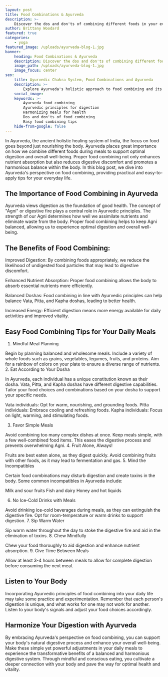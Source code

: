 ```yaml
---
layout: post
title: Food Combinations & Ayurveda
description: >-
    Discover the dos and don'ts of combining different foods in your everyday life for a healthier and happier digestive system.
author: Brittany Woodard
featured: true
categories:
    - yoga
featured_image: /uploads/ayurveda-blog-1.jpg
banner:
    heading: Food Combinations & Ayurveda
    description: Discover the dos and don'ts of combining different foods in your everyday life for a healthier and happier digestive system.
    image_path: /uploads/ayurveda-blog-1.jpg
    image_focus: center
seo:
    title: Ayurvedic Chakra System, Food Combinations and Ayurveda
    description: >-
        Explore Ayurveda's holistic approach to food combining and its impact on digestion. This practical guide provides easy-to-apply principles to harmonize your meals, optimize nutrient absorption, and promote overall well-being. Discover the dos and don'ts of combining different foods in your everyday life for a healthier and happier digestive system.
    social_image:
    keywords: >-
        Ayurveda food combining
        Ayurvedic principles for digestion
        Harmonizing meals for health
        Dos and don'ts of food combining
        Easy food combining tips
    hide-from-google: false
---
```


In Ayurveda, the ancient holistic healing system of India, the focus on food goes beyond just nourishing the body. Ayurveda places great importance on how we combine different foods during meals to support optimal digestion and overall well-being. Proper food combining not only enhances nutrient absorption but also reduces digestive discomfort and promotes a harmonious balance within the body. In this blog post, we dive into Ayurveda's perspective on food combining, providing practical and easy-to-apply tips for your everyday life.

## The Importance of Food Combining in Ayurveda

Ayurveda views digestion as the foundation of good health. The concept of "Agni" or digestive fire plays a central role in Ayurvedic principles. The strength of our Agni determines how well we assimilate nutrients and eliminate waste from the body. Proper food combining helps to keep Agni balanced, allowing us to experience optimal digestion and overall well-being.

## The Benefits of Food Combining:

Improved Digestion: By combining foods appropriately, we reduce the likelihood of undigested food particles that may lead to digestive discomfort.

Enhanced Nutrient Absorption: Proper food combining allows the body to absorb essential nutrients more efficiently.

Balanced Doshas: Food combining in line with Ayurvedic principles can help balance Vata, Pitta, and Kapha doshas, leading to better health.

Increased Energy: Efficient digestion means more energy available for daily activities and improved vitality.

## Easy Food Combining Tips for Your Daily Meals
1. Mindful Meal Planning

Begin by planning balanced and wholesome meals. Include a variety of whole foods such as grains, vegetables, legumes, fruits, and proteins. Aim for a rainbow of colors on your plate to ensure a diverse range of nutrients.
2. Eat According to Your Dosha

In Ayurveda, each individual has a unique constitution known as their dosha. Vata, Pitta, and Kapha doshas have different digestive capabilities. Tailor your food choices and combinations based on your dosha to support your specific needs.

Vata individuals: Opt for warm, nourishing, and grounding foods.
Pitta individuals: Embrace cooling and refreshing foods.
Kapha individuals: Focus on light, warming, and stimulating foods.

3. Favor Simple Meals

Avoid combining too many complex dishes at once. Keep meals simple, with a few well-combined food items. This eases the digestive process and prevents overwhelming Agni.
4. Fruit Alone, Always!

Fruits are best eaten alone, as they digest quickly. Avoid combining fruits with other foods, as it may lead to fermentation and gas.
5. Mind the Incompatibles

Certain food combinations may disturb digestion and create toxins in the body. Some common incompatibles in Ayurveda include:

Milk and sour fruits
Fish and dairy
Honey and hot liquids

6. No Ice-Cold Drinks with Meals

Avoid drinking ice-cold beverages during meals, as they can extinguish the digestive fire. Opt for room-temperature or warm drinks to support digestion.
7. Sip Warm Water

Sip warm water throughout the day to stoke the digestive fire and aid in the elimination of toxins.
8. Chew Mindfully

Chew your food thoroughly to aid digestion and enhance nutrient absorption.
9. Give Time Between Meals

Allow at least 3-4 hours between meals to allow for complete digestion before consuming the next meal.

## Listen to Your Body

Incorporating Ayurvedic principles of food combining into your daily life may take some practice and experimentation. Remember that each person's digestion is unique, and what works for one may not work for another. Listen to your body's signals and adjust your food choices accordingly.

## Harmonize Your Digestion with Ayurveda

By embracing Ayurveda's perspective on food combining, you can support your body's natural digestive process and enhance your overall well-being. Make these simple yet powerful adjustments in your daily meals to experience the transformative benefits of a balanced and harmonious digestive system. Through mindful and conscious eating, you cultivate a deeper connection with your body and pave the way for optimal health and vitality.